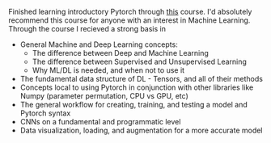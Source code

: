 Finished learning introductory Pytorch through [this](https://youtu.be/V_xro1bcAuA) course. 
I'd absolutely recommend this course for anyone with an interest in Machine Learning.
Through the course I recieved a strong basis in
- General Machine and Deep Learning concepts:
    - The difference between Deep and Machine Learning
    - The difference between Supervised and Unsupervised Learning
    - Why ML/DL is needed, and when not to use it
- The fundamental data structure of DL - Tensors, and all of their methods
- Concepts local to using Pytorch in conjunction with other libraries like Numpy (parameter permutation, CPU vs GPU, etc)
- The general workflow for creating, training, and testing a model and Pytorch syntax
- CNNs on a fundamental and programmatic level
- Data visualization, loading, and augmentation for a more accurate model
